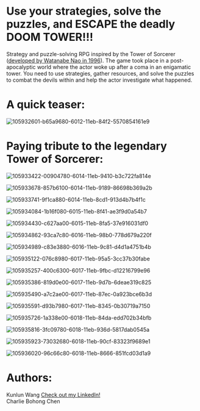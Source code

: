 # **Use your strategies, solve the puzzles, and ESCAPE the deadly DOOM TOWER!!!**


Strategy and puzzle-solving RPG inspired by the Tower of Sorcerer ([developed by
Watanabe Nao in 1996](https://tvtropes.org/pmwiki/pmwiki.php/VideoGame/TowerOfTheSorcerer)). The game took place in a post-apocalyptic world where the actor woke up after a coma in an enigamatic tower. You need to use strategies, gather resources, and solve the puzzles to combat the devils within and help the actor investigate what happened.

# **A quick teaser:**


![105932601-b65a9680-6012-11eb-84f2-5570854161e9](https://user-images.githubusercontent.com/52982585/105964393-baed7200-6047-11eb-9a15-90818c1d93a3.jpg)

# **Paying tribute to the legendary Tower of Sorcerer:**
![105933422-00904780-6014-11eb-9410-b3c722fa814e](https://user-images.githubusercontent.com/52982585/105964720-34856000-6048-11eb-85f0-ad4fd52963be.jpg)

![105933678-857b6100-6014-11eb-9189-86698b369a2b](https://user-images.githubusercontent.com/52982585/105964760-4404a900-6048-11eb-9029-213c5f03f154.jpg)

![105933741-9f1ca880-6014-11eb-8cd1-913d4b7b4f1c](https://user-images.githubusercontent.com/52982585/105964793-4ebf3e00-6048-11eb-9c53-351934bd4335.jpg)


![105934084-1b16f080-6015-11eb-8f41-ae3f9d0a54b7](https://user-images.githubusercontent.com/52982585/105964827-5848a600-6048-11eb-8ea3-1bdd7cdbaf58.png)


![105934430-c627aa00-6015-11eb-8fa5-37e916031df0](https://user-images.githubusercontent.com/52982585/105964852-5f6fb400-6048-11eb-97c0-323207f31b8c.png)


![105934862-93ca7c80-6016-11eb-98b0-778d679a220f](https://user-images.githubusercontent.com/52982585/105964875-67c7ef00-6048-11eb-9ebb-90d898867a1d.png)


![105934989-c83e3880-6016-11eb-9c81-d4d1a4751b4b](https://user-images.githubusercontent.com/52982585/105964908-71515700-6048-11eb-876f-13e974328f2c.png)


![105935122-076c8980-6017-11eb-95a5-3cc37b30fabe](https://user-images.githubusercontent.com/52982585/105964941-7c0bec00-6048-11eb-9368-07cfb64c60ef.png)

![105935257-400c6300-6017-11eb-9fbc-d12216799e96](https://user-images.githubusercontent.com/52982585/105965184-baa1a680-6048-11eb-89af-0a57a09f870e.png)

![105935386-819d0e00-6017-11eb-9d7b-6deae319c825](https://user-images.githubusercontent.com/52982585/105965212-c4c3a500-6048-11eb-9a87-ab34cd3f42db.png)

![105935490-a7c2ae00-6017-11eb-87ec-0a923bce6b3d](https://user-images.githubusercontent.com/52982585/105965244-cc834980-6048-11eb-8289-35b00119c059.png)


![105935591-d93b7980-6017-11eb-8345-0b30719a7150](https://user-images.githubusercontent.com/52982585/105965285-d5741b00-6048-11eb-8bb6-621eb957d7aa.png)


![105935726-1a338e00-6018-11eb-84da-edd702b34bfb](https://user-images.githubusercontent.com/52982585/105965316-dd33bf80-6048-11eb-9b1e-9332260c05cd.png)


![105935816-3fc09780-6018-11eb-936d-5817dab0545a](https://user-images.githubusercontent.com/52982585/105965343-e58bfa80-6048-11eb-89f9-12b332397759.png)


![105935923-73032680-6018-11eb-90cf-83323f9689e1](https://user-images.githubusercontent.com/52982585/105965363-ede43580-6048-11eb-86f5-b7316df39a0d.png)


![105936020-96c66c80-6018-11eb-8666-851fcd03d1a9](https://user-images.githubusercontent.com/52982585/105965386-f63c7080-6048-11eb-9ca8-432e91365683.png)




# Authors: 
Kunlun Wang [Check out my LinkedIn!](https://www.linkedin.com/in/kunlun-wang-9a87781aa/) <br /> 
Charlie Bohong Chen 
